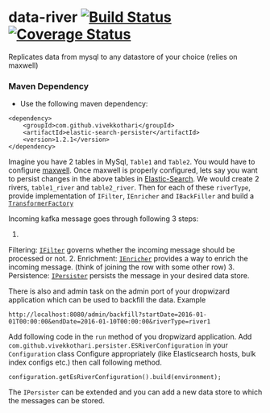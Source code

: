 # data-river [![Build Status](https://travis-ci.org/vivekkothari/data-river.svg?branch=master)](https://travis-ci.org/vivekkothari/data-river) [![Coverage Status](https://coveralls.io/repos/github/vivekkothari/data-river/badge.svg?branch=master)](https://coveralls.io/github/vivekkothari/data-river?branch=master)

Replicates data from mysql to any datastore of your choice (relies on maxwell)

### Maven Dependency

* Use the following maven dependency:

```
<dependency>
    <groupId>com.github.vivekkothari</groupId>
    <artifactId>elastic-search-persister</artifactId>
    <version>1.2.1</version>
</dependency>
```

Imagine you have 2 tables in MySql, `Table1` and `Table2`. You would have to
configure [maxwell](http://maxwells-daemon.io). Once maxwell is properly configured, lets say you
want to persist changes in the above tables in [Elastic-Search](https://www.elastic.co). We would
create 2 rivers, `table1_river` and `table2_river`. Then for each of these `riverType`, provide
implementation of `IFilter`, `IEnricher` and `IBackFiller` and build a
[`TransformerFactory`](https://github.com/vivekkothari/data-river/blob/master/data-river-core/src/main/java/com/github/vivekkothari/river/service/TransformerFactory.java)

Incoming kafka message goes through following 3 steps:

1.
Filtering: [`IFilter`](https://github.com/vivekkothari/data-river/blob/master/data-river-core/src/main/java/com/github/vivekkothari/river/service/IFilter.java)
governs whether the incoming message should be processed or not.
2.
Enrichment: [`IEnricher`](https://github.com/vivekkothari/data-river/blob/master/data-river-core/src/main/java/com/github/vivekkothari/river/service/IEnricher.java)
provides a way to enrich the incoming message. (think of joining the row with some other row)
3.
Persistence: [`IPersister`](https://github.com/vivekkothari/data-river/blob/master/data-river-core/src/main/java/com/github/vivekkothari/river/service/IPersister.java)
persists the message in your desired data store.

There is also and admin task on the admin port of your dropwizard application which can be used to
backfill the data. Example

```
http://localhost:8080/admin/backfill?startDate=2016-01-01T00:00:00&endDate=2016-01-10T00:00:00&riverType=river1
```

Add following code in the `run` method of you dropwizard application.
Add `com.github.vivekkothari.persister.ESRiverConfiguration` in your `Configuration` class Configure
appropriately (like Elasticsearch hosts, bulk index configs etc.) then call following method.

```
configuration.getEsRiverConfiguration().build(environment);
```

The `IPersister` can be extended and you can add a new data store to which the messages can be
stored.
